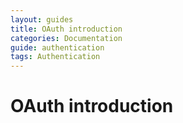 ```yaml
---
layout: guides
title: OAuth introduction
categories: Documentation
guide: authentication
tags: Authentication
---
```


# OAuth introduction
